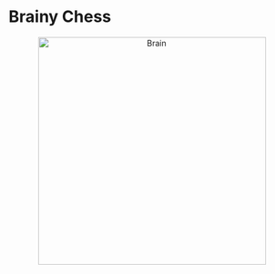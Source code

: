 # Brainy Chess
<div align="center">
  <img src="https://github.com/Jnogueira02/Brainy-Chess/assets/112129760/ae9e3e19-c89a-401c-9a8d-4ea60cfc63f1" alt="Brain" width="400"/>
</div>

